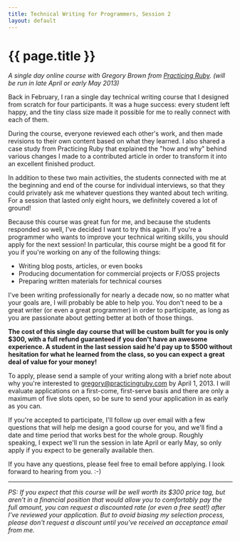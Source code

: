 ```yaml
---
title: Technical Writing for Programmers, Session 2
layout: default
---
```


# {{ page.title }}
*A single day online course with Gregory Brown
from [Practicing Ruby](http://practicingruby.com). (will be run in late April or early May 2013)*

Back in February, I ran a single day technical writing course that I 
designed from scratch for four participants. It was a huge success: every
student left happy, and the tiny class size made it possible for me to
really connect with each of them.

During the course, everyone reviewed each other's work, and then made
revisions to their own content based on what they learned. I also 
shared a case study from Practicing Ruby that explained 
the "how and why" behind various changes I made to a contributed article
in order to transform it into an excellent finished product. 

In addition to these two main activities, the students connected
with me at the beginning and end of the course for individual interviews,
so that they could privately ask me whatever questions they wanted about tech writing.
For a session that lasted only eight hours, we definitely covered a lot of ground!

Because this course was great fun for me, and because the students 
responded so well, I've decided I want to try this again. If you're
a programmer who wants to improve your technical writing skills, you
should apply for the next session! In particular, this course might be a good
fit for you if you're working on any of the following things:

* Writing blog posts, articles, or even books
* Producing documentation for commercial projects or F/OSS projects
* Preparing written materials for technical courses

I've been writing professionally for nearly a decade now, so no matter what your 
goals are, I will probably be able to help you. You don't need to be a great 
writer (or even a great programmer) in order to participate, as long as 
you are passionate about getting better at both of those things.

**The cost of this single day course that will be custom built for you
is only $300, with a full refund guaranteed if you don't have 
an awesome experience. A student in the last session
said he'd pay up to $500 without hesitation for what he learned from the
class, so you can expect a great deal of value for your money!**

To apply, please send 
a sample of your writing along with a brief note about why you're
interested to [gregory@practicingruby.com](mailto:gregory@practicingruby.com)
by April 1, 2013. I will evaluate applications on a first-come, first-serve
basis and there are only a maximum of five slots open, so be sure
to send your application in as early as you can.

If you're accepted to participate, I'll follow up over email with
a few questions that will help me design a good course for you, and we'll
find a date and time period that works best for the whole group. Roughly
speaking, I expect we'll run the session in late April or early May, so
only apply if you expect to be generally available then.

If you have any questions, please feel free to email before applying. I look
forward to hearing from you. :-)

---

*PS: If you expect that this course will be well worth its $300 price
tag, but aren't in a financial position that would allow you to 
comfortably pay the full amount, you can request a discounted rate 
(or even a free seat!) after I've reviewed your application. But to avoid 
biasing my selection process, please don't 
request a discount until you've received an acceptance email from me.*
